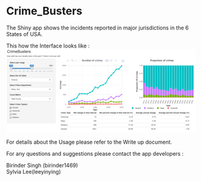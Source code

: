 # Crime_Busters

The Shiny app shows the incidents reported in major jurisdictions in the 6 States of USA.

This how the Interface looks like : <br>
![App_Interface](/figure/CromeBusters_App.PNG)

For details about the Usage please refer to the Write up document.

For any questions and suggestions please contact the app developers :

Birinder Singh (birinder1469) <br>
Sylvia Lee(leeyinying)
